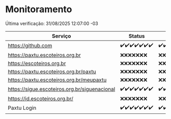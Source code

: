 # Monitoramento

Última verificação: 31/08/2025 12:07:00 -03

|Serviço|Status|Últimas 24h|
|---|---|---|
|https://github.com|<span title="2025-08-24: OK=23">✔️</span><span title="2025-08-25: OK=23">✔️</span><span title="2025-08-26: OK=23">✔️</span><span title="2025-08-27: OK=23">✔️</span><span title="2025-08-28: OK=23">✔️</span><span title="2025-08-29: OK=23">✔️</span><span title="2025-08-30: OK=14">✔️</span>|<span title="30/08/2025 12:07:00 -03 : 200">✔️</span><span title="30/08/2025 13:09:00 -03 : 200">✔️</span><span title="30/08/2025 14:06:00 -03 : 200">✔️</span><span title="30/08/2025 15:11:00 -03 : 200">✔️</span><span title="30/08/2025 16:06:00 -03 : 200">✔️</span><span title="30/08/2025 17:08:00 -03 : 200">✔️</span><span title="30/08/2025 18:07:00 -03 : 200">✔️</span><span title="30/08/2025 19:07:00 -03 : 200">✔️</span><span title="30/08/2025 20:08:00 -03 : 200">✔️</span><span title="30/08/2025 21:49:00 -03 : 200">✔️</span><span title="30/08/2025 23:23:00 -03 : 200">✔️</span><span title="31/08/2025 00:30:00 -03 : 200">✔️</span><span title="31/08/2025 01:10:00 -03 : 200">✔️</span><span title="31/08/2025 02:08:00 -03 : 200">✔️</span><span title="31/08/2025 03:12:00 -03 : 200">✔️</span><span title="31/08/2025 04:08:00 -03 : 200">✔️</span><span title="31/08/2025 05:11:00 -03 : 200">✔️</span><span title="31/08/2025 06:08:00 -03 : 200">✔️</span><span title="31/08/2025 07:08:00 -03 : 200">✔️</span><span title="31/08/2025 08:06:00 -03 : 200">✔️</span><span title="31/08/2025 09:16:00 -03 : 200">✔️</span><span title="31/08/2025 10:15:00 -03 : 200">✔️</span><span title="31/08/2025 11:07:00 -03 : 200">✔️</span><span title="31/08/2025 12:07:00 -03 : 200">✔️</span>|
|https://paxtu.escoteiros.org.br|<span title="2025-08-24: Falhas=23">❌</span><span title="2025-08-25: Falhas=23">❌</span><span title="2025-08-26: Falhas=23">❌</span><span title="2025-08-27: Falhas=23">❌</span><span title="2025-08-28: Falhas=23">❌</span><span title="2025-08-29: Falhas=23">❌</span><span title="2025-08-30: Falhas=14">❌</span>|<span title="30/08/2025 12:07:00 -03 : 403">❌</span><span title="30/08/2025 13:09:00 -03 : 403">❌</span><span title="30/08/2025 14:06:00 -03 : 403">❌</span><span title="30/08/2025 15:11:00 -03 : 403">❌</span><span title="30/08/2025 16:06:00 -03 : 403">❌</span><span title="30/08/2025 17:08:00 -03 : 403">❌</span><span title="30/08/2025 18:07:00 -03 : 403">❌</span><span title="30/08/2025 19:07:00 -03 : 403">❌</span><span title="30/08/2025 20:08:00 -03 : 403">❌</span><span title="30/08/2025 21:49:00 -03 : 403">❌</span><span title="30/08/2025 23:23:00 -03 : 403">❌</span><span title="31/08/2025 00:30:00 -03 : 403">❌</span><span title="31/08/2025 01:10:00 -03 : 403">❌</span><span title="31/08/2025 02:08:00 -03 : 403">❌</span><span title="31/08/2025 03:12:00 -03 : 403">❌</span><span title="31/08/2025 04:08:00 -03 : 403">❌</span><span title="31/08/2025 05:11:00 -03 : 403">❌</span><span title="31/08/2025 06:08:00 -03 : 403">❌</span><span title="31/08/2025 07:08:00 -03 : 403">❌</span><span title="31/08/2025 08:06:00 -03 : 403">❌</span><span title="31/08/2025 09:16:00 -03 : 403">❌</span><span title="31/08/2025 10:15:00 -03 : 403">❌</span><span title="31/08/2025 11:07:00 -03 : 403">❌</span><span title="31/08/2025 12:07:00 -03 : 403">❌</span>|
|https://escoteiros.org.br|<span title="2025-08-24: Falhas=23">❌</span><span title="2025-08-25: Falhas=23">❌</span><span title="2025-08-26: Falhas=23">❌</span><span title="2025-08-27: Falhas=23">❌</span><span title="2025-08-28: Falhas=23">❌</span><span title="2025-08-29: Falhas=23">❌</span><span title="2025-08-30: Falhas=14">❌</span>|<span title="30/08/2025 12:07:00 -03 : 403">❌</span><span title="30/08/2025 13:09:00 -03 : 403">❌</span><span title="30/08/2025 14:06:00 -03 : 403">❌</span><span title="30/08/2025 15:11:00 -03 : 403">❌</span><span title="30/08/2025 16:06:00 -03 : 403">❌</span><span title="30/08/2025 17:08:00 -03 : 403">❌</span><span title="30/08/2025 18:07:00 -03 : 403">❌</span><span title="30/08/2025 19:07:00 -03 : 403">❌</span><span title="30/08/2025 20:08:00 -03 : 403">❌</span><span title="30/08/2025 21:49:00 -03 : 403">❌</span><span title="30/08/2025 23:23:00 -03 : 403">❌</span><span title="31/08/2025 00:30:00 -03 : 403">❌</span><span title="31/08/2025 01:10:00 -03 : 403">❌</span><span title="31/08/2025 02:08:00 -03 : 403">❌</span><span title="31/08/2025 03:12:00 -03 : 403">❌</span><span title="31/08/2025 04:08:00 -03 : 403">❌</span><span title="31/08/2025 05:11:00 -03 : 403">❌</span><span title="31/08/2025 06:08:00 -03 : 403">❌</span><span title="31/08/2025 07:08:00 -03 : 403">❌</span><span title="31/08/2025 08:06:00 -03 : 403">❌</span><span title="31/08/2025 09:16:00 -03 : 403">❌</span><span title="31/08/2025 10:15:00 -03 : 403">❌</span><span title="31/08/2025 11:07:00 -03 : 403">❌</span><span title="31/08/2025 12:07:00 -03 : 403">❌</span>|
|https://paxtu.escoteiros.org.br/paxtu|<span title="2025-08-24: Falhas=23">❌</span><span title="2025-08-25: Falhas=23">❌</span><span title="2025-08-26: Falhas=23">❌</span><span title="2025-08-27: Falhas=23">❌</span><span title="2025-08-28: Falhas=23">❌</span><span title="2025-08-29: Falhas=23">❌</span><span title="2025-08-30: Falhas=14">❌</span>|<span title="30/08/2025 12:07:00 -03 : 403">❌</span><span title="30/08/2025 13:09:00 -03 : 403">❌</span><span title="30/08/2025 14:06:00 -03 : 403">❌</span><span title="30/08/2025 15:11:00 -03 : 403">❌</span><span title="30/08/2025 16:06:00 -03 : 403">❌</span><span title="30/08/2025 17:08:00 -03 : 403">❌</span><span title="30/08/2025 18:07:00 -03 : 403">❌</span><span title="30/08/2025 19:07:00 -03 : 403">❌</span><span title="30/08/2025 20:08:00 -03 : 403">❌</span><span title="30/08/2025 21:49:00 -03 : 403">❌</span><span title="30/08/2025 23:23:00 -03 : 403">❌</span><span title="31/08/2025 00:30:00 -03 : 403">❌</span><span title="31/08/2025 01:10:00 -03 : 403">❌</span><span title="31/08/2025 02:08:00 -03 : 403">❌</span><span title="31/08/2025 03:12:00 -03 : 403">❌</span><span title="31/08/2025 04:08:00 -03 : 403">❌</span><span title="31/08/2025 05:11:00 -03 : 403">❌</span><span title="31/08/2025 06:08:00 -03 : 403">❌</span><span title="31/08/2025 07:08:00 -03 : 403">❌</span><span title="31/08/2025 08:06:00 -03 : 403">❌</span><span title="31/08/2025 09:16:00 -03 : 403">❌</span><span title="31/08/2025 10:15:00 -03 : 403">❌</span><span title="31/08/2025 11:07:00 -03 : 403">❌</span><span title="31/08/2025 12:07:00 -03 : 403">❌</span>|
|https://paxtu.escoteiros.org.br/meupaxtu|<span title="2025-08-24: Falhas=23">❌</span><span title="2025-08-25: Falhas=23">❌</span><span title="2025-08-26: Falhas=23">❌</span><span title="2025-08-27: Falhas=23">❌</span><span title="2025-08-28: Falhas=23">❌</span><span title="2025-08-29: Falhas=23">❌</span><span title="2025-08-30: Falhas=14">❌</span>|<span title="30/08/2025 12:07:00 -03 : 403">❌</span><span title="30/08/2025 13:09:00 -03 : 403">❌</span><span title="30/08/2025 14:06:00 -03 : 403">❌</span><span title="30/08/2025 15:11:00 -03 : 403">❌</span><span title="30/08/2025 16:06:00 -03 : 403">❌</span><span title="30/08/2025 17:08:00 -03 : 403">❌</span><span title="30/08/2025 18:07:00 -03 : 403">❌</span><span title="30/08/2025 19:07:00 -03 : 403">❌</span><span title="30/08/2025 20:08:00 -03 : 403">❌</span><span title="30/08/2025 21:49:00 -03 : 403">❌</span><span title="30/08/2025 23:23:00 -03 : 403">❌</span><span title="31/08/2025 00:30:00 -03 : 403">❌</span><span title="31/08/2025 01:10:00 -03 : 403">❌</span><span title="31/08/2025 02:08:00 -03 : 403">❌</span><span title="31/08/2025 03:12:00 -03 : 403">❌</span><span title="31/08/2025 04:08:00 -03 : 403">❌</span><span title="31/08/2025 05:11:00 -03 : 403">❌</span><span title="31/08/2025 06:08:00 -03 : 403">❌</span><span title="31/08/2025 07:08:00 -03 : 403">❌</span><span title="31/08/2025 08:06:00 -03 : 403">❌</span><span title="31/08/2025 09:16:00 -03 : 403">❌</span><span title="31/08/2025 10:15:00 -03 : 403">❌</span><span title="31/08/2025 11:07:00 -03 : 403">❌</span><span title="31/08/2025 12:07:00 -03 : 403">❌</span>|
|https://sigue.escoteiros.org.br/siguenacional|<span title="2025-08-24: OK=23">✔️</span><span title="2025-08-25: OK=23">✔️</span><span title="2025-08-26: OK=23">✔️</span><span title="2025-08-27: OK=23">✔️</span><span title="2025-08-28: OK=23">✔️</span><span title="2025-08-29: OK=23">✔️</span><span title="2025-08-30: OK=14">✔️</span>|<span title="30/08/2025 12:07:00 -03 : 200">✔️</span><span title="30/08/2025 13:09:00 -03 : 200">✔️</span><span title="30/08/2025 14:06:00 -03 : 200">✔️</span><span title="30/08/2025 15:11:00 -03 : 200">✔️</span><span title="30/08/2025 16:06:00 -03 : 0">❌</span><span title="30/08/2025 17:08:00 -03 : 200">✔️</span><span title="30/08/2025 18:07:00 -03 : 200">✔️</span><span title="30/08/2025 19:07:00 -03 : 200">✔️</span><span title="30/08/2025 20:08:00 -03 : 200">✔️</span><span title="30/08/2025 21:49:00 -03 : 200">✔️</span><span title="30/08/2025 23:23:00 -03 : 200">✔️</span><span title="31/08/2025 00:30:00 -03 : 200">✔️</span><span title="31/08/2025 01:10:00 -03 : 200">✔️</span><span title="31/08/2025 02:08:00 -03 : 200">✔️</span><span title="31/08/2025 03:12:00 -03 : 200">✔️</span><span title="31/08/2025 04:08:00 -03 : 200">✔️</span><span title="31/08/2025 05:11:00 -03 : 200">✔️</span><span title="31/08/2025 06:08:00 -03 : 200">✔️</span><span title="31/08/2025 07:08:00 -03 : 200">✔️</span><span title="31/08/2025 08:06:00 -03 : 200">✔️</span><span title="31/08/2025 09:16:00 -03 : 200">✔️</span><span title="31/08/2025 10:15:00 -03 : 200">✔️</span><span title="31/08/2025 11:07:00 -03 : 200">✔️</span><span title="31/08/2025 12:07:00 -03 : 200">✔️</span>|
|https://id.escoteiros.org.br/|<span title="2025-08-24: Falhas=23">❌</span><span title="2025-08-25: Falhas=23">❌</span><span title="2025-08-26: Falhas=23">❌</span><span title="2025-08-27: Falhas=23">❌</span><span title="2025-08-28: Falhas=23">❌</span><span title="2025-08-29: Falhas=23">❌</span><span title="2025-08-30: Falhas=14">❌</span>|<span title="30/08/2025 12:07:00 -03 : 403">❌</span><span title="30/08/2025 13:09:00 -03 : 403">❌</span><span title="30/08/2025 14:06:00 -03 : 403">❌</span><span title="30/08/2025 15:11:00 -03 : 403">❌</span><span title="30/08/2025 16:06:00 -03 : 403">❌</span><span title="30/08/2025 17:08:00 -03 : 403">❌</span><span title="30/08/2025 18:07:00 -03 : 403">❌</span><span title="30/08/2025 19:07:00 -03 : 403">❌</span><span title="30/08/2025 20:08:00 -03 : 403">❌</span><span title="30/08/2025 21:49:00 -03 : 403">❌</span><span title="30/08/2025 23:23:00 -03 : 403">❌</span><span title="31/08/2025 00:30:00 -03 : 403">❌</span><span title="31/08/2025 01:10:00 -03 : 403">❌</span><span title="31/08/2025 02:08:00 -03 : 403">❌</span><span title="31/08/2025 03:12:00 -03 : 403">❌</span><span title="31/08/2025 04:08:00 -03 : 403">❌</span><span title="31/08/2025 05:11:00 -03 : 403">❌</span><span title="31/08/2025 06:08:00 -03 : 403">❌</span><span title="31/08/2025 07:08:00 -03 : 403">❌</span><span title="31/08/2025 08:06:00 -03 : 403">❌</span><span title="31/08/2025 09:16:00 -03 : 403">❌</span><span title="31/08/2025 10:15:00 -03 : 403">❌</span><span title="31/08/2025 11:07:00 -03 : 403">❌</span><span title="31/08/2025 12:07:00 -03 : 403">❌</span>|
|Paxtu Login|<span title="2025-08-24: OK=23">✔️</span><span title="2025-08-25: OK=23">✔️</span><span title="2025-08-26: OK=23">✔️</span><span title="2025-08-27: OK=23">✔️</span><span title="2025-08-28: OK=23">✔️</span><span title="2025-08-29: OK=23">✔️</span><span title="2025-08-30: OK=14">✔️</span>|<span title="30/08/2025 12:07:00 -03 : 200">✔️</span><span title="30/08/2025 13:09:00 -03 : 200">✔️</span><span title="30/08/2025 14:06:00 -03 : 200">✔️</span><span title="30/08/2025 15:11:00 -03 : 200">✔️</span><span title="30/08/2025 16:06:00 -03 : 504">❌</span><span title="30/08/2025 17:08:00 -03 : 200">✔️</span><span title="30/08/2025 18:07:00 -03 : 200">✔️</span><span title="30/08/2025 19:07:00 -03 : 200">✔️</span><span title="30/08/2025 20:08:00 -03 : 200">✔️</span><span title="30/08/2025 21:49:00 -03 : 200">✔️</span><span title="30/08/2025 23:23:00 -03 : 200">✔️</span><span title="31/08/2025 00:30:00 -03 : 200">✔️</span><span title="31/08/2025 01:10:00 -03 : 200">✔️</span><span title="31/08/2025 02:08:00 -03 : 200">✔️</span><span title="31/08/2025 03:12:00 -03 : 200">✔️</span><span title="31/08/2025 04:08:00 -03 : 200">✔️</span><span title="31/08/2025 05:11:00 -03 : 200">✔️</span><span title="31/08/2025 06:08:00 -03 : 200">✔️</span><span title="31/08/2025 07:08:00 -03 : 200">✔️</span><span title="31/08/2025 08:06:00 -03 : 200">✔️</span><span title="31/08/2025 09:16:00 -03 : 200">✔️</span><span title="31/08/2025 10:15:00 -03 : 200">✔️</span><span title="31/08/2025 11:07:00 -03 : 200">✔️</span><span title="31/08/2025 12:07:00 -03 : 200">✔️</span>|
